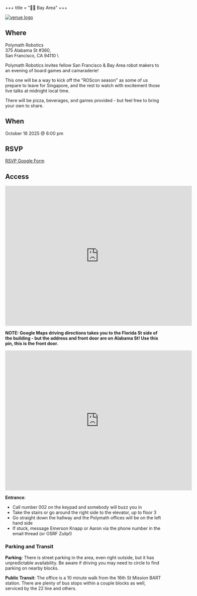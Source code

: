 +++
title = "🌅🌉 Bay Area"
+++
<!--If the venue for the month does not have a serviceable logo to use here consider omitting or using /images/bayarea/trolleyproblem.png as a place holder-->
<a href="https://www.polymathrobotics.com/">![venue logo](/images/logos/polymath-robotics-black-horizontal.png)</a>

## Where

Polymath Robotics \
375 Alabama St #360, \
San Francisco, CA 94110 \

Polymath Robotics invites fellow San Francisco & Bay Area robot makers to an evening of board games and camaraderie!

This one will be a way to kick off the "ROScon season" as some of us prepare to leave for Singapore, and the rest to watch with excitement those live talks at midnight local time.

There will be pizza, beverages, and games provided - but feel free to bring your own to share.

## When

October 16 2025 @ 6:00 pm

## RSVP

<a href="https://forms.gle/NeyRK4seaDjcJuLJ7">RSVP Google Form</a>

## Access

<iframe src="https://www.google.com/maps/embed?pb=!1m18!1m12!1m3!1d3220.160131684692!2d-122.41442012330224!3d37.76457157198788!2m3!1f0!2f0!3f0!3m2!1i1024!2i768!4f13.1!3m3!1m2!1s0x808f7f0004c266b5%3A0x1baca18a0dde4c8d!2sPolymath%20Robotics!5e0!3m2!1sen!2sus!4v1749158654009!5m2!1sen!2sus" width="600" height="450" style="border:0;" allowfullscreen="" loading="lazy" referrerpolicy="no-referrer-when-downgrade"></iframe>

**NOTE: Google Maps driving directions takes you to the Florida St side of the building - but the address and front door are on Alabama St! Use this pin, this is the front door.**

<iframe src="https://www.google.com/maps/embed?pb=!1m17!1m12!1m3!1d1626.326795221446!2d-122.4128840713708!3d37.764526998242!2m3!1f0!2f0!3f0!3m2!1i1024!2i768!4f13.1!3m2!1m1!2zMzfCsDQ1JzUyLjMiTiAxMjLCsDI0JzQ0LjEiVw!5e1!3m2!1sen!2sus!4v1751263635982!5m2!1sen!2sus" width="600" height="450" style="border:0;" allowfullscreen="" loading="lazy" referrerpolicy="no-referrer-when-downgrade"></iframe>

**Entrance**:
- Call number 002 on the keypad and somebody will buzz you in
- Take the stairs or go around the right side to the elevator, up to floor 3
- Go straight down the hallway and the Polymath offices will be on the left hand side
- If stuck, message Emerson Knapp or Aaron via the phone number in the email thread (or OSRF Zulip!)

### Parking and Transit

**Parking**: There is street parking in the area, even right outside, but it has unpredictable availability. Be aware if driving you may need to circle to find parking on nearby blocks.

**Public Transit**: The office is a 10 minute walk from the 16th St Mission BART station. There are plenty of bus stops within a couple blocks as well, serviced by the 22 line and others.
